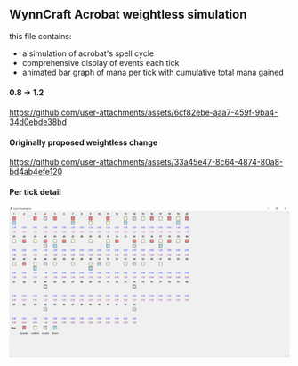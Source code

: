 ## WynnCraft Acrobat weightless simulation

this file contains:
- a simulation of acrobat's spell cycle
- comprehensive display of events each tick
- animated bar graph of mana per tick with cumulative total mana gained
  
#### 0.8 -> 1.2


https://github.com/user-attachments/assets/6cf82ebe-aaa7-459f-9ba4-34d0ebde38bd



#### Originally proposed weightless change


https://github.com/user-attachments/assets/33a45e47-8c64-4874-80a8-bd4ab4efe120



#### Per tick detail
![Per tick detail](tick_detail.png)
